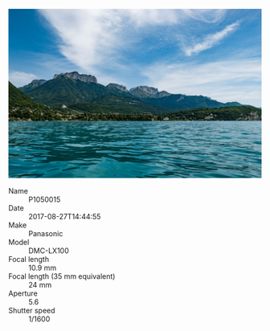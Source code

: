 [![P1050015](/photos/hd/P1050015.jpg)](/photos/full/P1050015.jpg?raw=true)

<dl>
  <dt>Name</dt>
  <dd>P1050015</dd>
  <dt>Date</dt>
  <dd>2017-08-27T14:44:55</dd>
  <dt>Make</dt>
  <dd>Panasonic</dd>
  <dt>Model</dt>
  <dd>DMC-LX100</dd>
  <dt>Focal length</dt>
  <dd>10.9 mm</dd>
  <dt>Focal length (35 mm equivalent)</dt>
  <dd>24 mm</dd>
  <dt>Aperture</dt>
  <dd>5.6</dd>
  <dt>Shutter speed</dt>
  <dd>1/1600</dd>
</dl>
